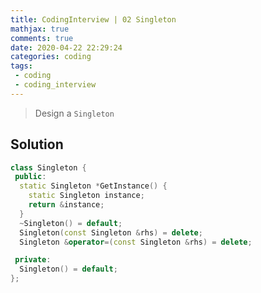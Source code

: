 ```yaml
---
title: CodingInterview | 02 Singleton
mathjax: true
comments: true
date: 2020-04-22 22:29:24
categories: coding
tags:
 - coding
 - coding_interview
---
```


> Design a `Singleton`
<!-- more -->
## Solution
```c++
class Singleton {
 public:
  static Singleton *GetInstance() {
    static Singleton instance;
    return &instance;
  }
  ~Singleton() = default;
  Singleton(const Singleton &rhs) = delete;
  Singleton &operator=(const Singleton &rhs) = delete;

 private:
  Singleton() = default;
};
```
